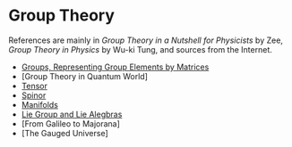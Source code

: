# Group Theory

References are mainly in *Group Theory in a Nutshell for Physicists* by Zee, *Group Theory in Physics* by Wu-ki Tung, and sources from the Internet.

- [Groups, Representing Group Elements by Matrices](./Group_basics.html)
- [Group Theory in Quantum World]
- [Tensor](./Tensor.html)
- [Spinor](./Spinor.html)
- [Manifolds](./Manifolds.html)
- [Lie Group and Lie Alegbras](./Lie_Algebra.html)
- [From Galileo to Majorana]
- [The Gauged Universe]